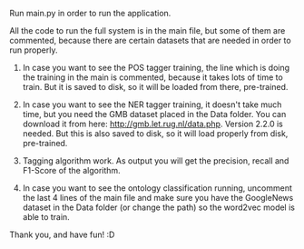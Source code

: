 Run main.py in order to run the application.

All the code to run the full system is in the main file, but some of them are commented, because there are certain datasets that are needed in order to run properly.

1. In case you want to see the POS tagger training, the line which is doing the training in the main is commented, because it takes lots of time to train. But it is saved to disk, so it will be loaded from there, pre-trained.

2. In case you want to see the NER tagger training, it doesn't take much time, but you need the GMB dataset placed in the Data folder. You can download it from here: http://gmb.let.rug.nl/data.php. Version 2.2.0 is needed. But this is also saved to disk, so it will load properly from disk, pre-trained.

3. Tagging algorithm work. As output you will get the precision, recall and F1-Score of the algorithm.

4. In case you want to see the ontology classification running, uncomment the last 4 lines of the main file and make sure you have the GoogleNews dataset in the Data folder (or change the path) so the word2vec model is able to train.

Thank you, and have fun! :D